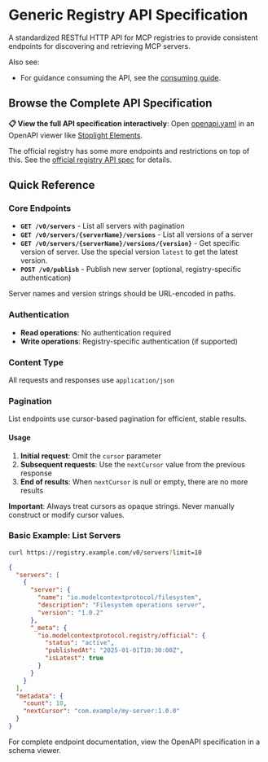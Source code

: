 # Generic Registry API Specification

A standardized RESTful HTTP API for MCP registries to provide consistent endpoints for discovering and retrieving MCP servers.

Also see:
- For guidance consuming the API, see the [consuming guide](../../guides/consuming/use-rest-api.md).

## Browse the Complete API Specification

**📋 View the full API specification interactively**: Open [openapi.yaml](./openapi.yaml) in an OpenAPI viewer like [Stoplight Elements](https://elements-demo.stoplight.io/?spec=https://raw.githubusercontent.com/modelcontextprotocol/registry/refs/heads/main/docs/reference/api/openapi.yaml).

The official registry has some more endpoints and restrictions on top of this. See the [official registry API spec](./official-registry-api.md) for details.

## Quick Reference

### Core Endpoints
- **`GET /v0/servers`** - List all servers with pagination
- **`GET /v0/servers/{serverName}/versions`** - List all versions of a server
- **`GET /v0/servers/{serverName}/versions/{version}`** - Get specific version of server. Use the special version `latest` to get the latest version.
- **`POST /v0/publish`** - Publish new server (optional, registry-specific authentication)

Server names and version strings should be URL-encoded in paths.

### Authentication
- **Read operations**: No authentication required
- **Write operations**: Registry-specific authentication (if supported)

### Content Type
All requests and responses use `application/json`

### Pagination
List endpoints use cursor-based pagination for efficient, stable results.

#### Usage
1. **Initial request**: Omit the `cursor` parameter
2. **Subsequent requests**: Use the `nextCursor` value from the previous response
3. **End of results**: When `nextCursor` is null or empty, there are no more results

**Important**: Always treat cursors as opaque strings. Never manually construct or modify cursor values.

### Basic Example: List Servers

```bash
curl https://registry.example.com/v0/servers?limit=10
```

```json
{
  "servers": [
    {
      "server": {
        "name": "io.modelcontextprotocol/filesystem",
        "description": "Filesystem operations server",
        "version": "1.0.2"
      },
      "_meta": {
        "io.modelcontextprotocol.registry/official": {
          "status": "active",
          "publishedAt": "2025-01-01T10:30:00Z",
          "isLatest": true
        }
      }
    }
  ],
  "metadata": {
    "count": 10,
    "nextCursor": "com.example/my-server:1.0.0"
  }
}
```

For complete endpoint documentation, view the OpenAPI specification in a schema viewer.
